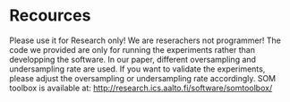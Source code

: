 # Recources
Please use it for Research only!
We are reserachers not programmer! The code we provided are only for running the experiments rather than developping the software.
In our paper, different oversampling and undersampling rate are used. If you want to validate the experiments, please adjust the oversampling or undersampling rate accordingly. 
SOM toolbox is available at: http://research.ics.aalto.fi/software/somtoolbox/ 
